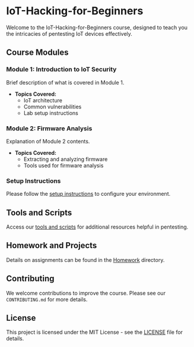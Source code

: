
# IoT-Hacking-for-Beginners

Welcome to the IoT-Hacking-for-Beginners course, designed to teach you the intricacies of pentesting IoT devices effectively.

## Course Modules

### Module 1: Introduction to IoT Security
Brief description of what is covered in Module 1.

- **Topics Covered:**
  - IoT architecture
  - Common vulnerabilities
  - Lab setup instructions

### Module 2: Firmware Analysis
Explanation of Module 2 contents.

- **Topics Covered:**
  - Extracting and analyzing firmware
  - Tools used for firmware analysis

### Setup Instructions
Please follow the [setup instructions](/Setup/README.md) to configure your environment.

## Tools and Scripts
Access our [tools and scripts](/Tools/README.md) for additional resources helpful in pentesting.

## Homework and Projects
Details on assignments can be found in the [Homework](/Homework/README.md) directory.

## Contributing
We welcome contributions to improve the course. Please see our `CONTRIBUTING.md` for more details.

## License
This project is licensed under the MIT License - see the [LICENSE](LICENSE) file for details.
